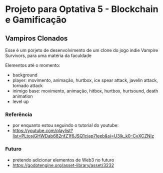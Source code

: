 # Projeto para Optativa 5 - Blockchain e Gamificação

## Vampiros Clonados

Esse é um porjeto de desenvolvimento de um clone do jogo indie Vampire Survivors, para uma matéria da faculdade

Elementos até o momento: 
- background
- player: movimento, animação, hurtbox, ice spear attack, javelin attack, tornado attack
- inimigo base: movimento, animação, hitbox, hurtbox, hurtsound, death animation
- level up 

### Referência
- por enquanto estou seguindo o tutorial do youtube:
- https://youtube.com/playlist?list=PLtosjGHWDab682nfZ1f6JSQ1cjap7Ieeb&si=U3lk_k0-CvXCZNIz

 
### Futuro
- pretendo adicionar elementos de Web3 no futuro
- https://godotengine.org/asset-library/asset/3232
